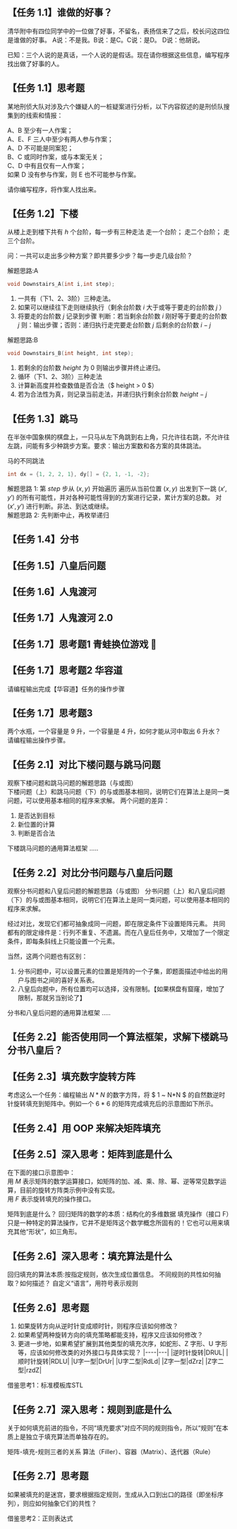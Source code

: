 ## 【任务 1.1】谁做的好事？
清华附中有四位同学中的一位做了好事，不留名，表扬信来了之后，校长问这四位是谁做的好事。
A说：不是我。B说：是C。C说：是D。
D说：他胡说。

已知：三个人说的是真话，一个人说的是假话。现在请你根据这些信息，编写程序找出做了好事的人。

## 【任务 1.1】思考题  
某地刑侦大队对涉及六个嫌疑人的一桩疑案进行分析，以下内容叙述的是刑侦队搜集到的线索和情报：

A、B 至少有一人作案；  
A、E、F 三人中至少有两人参与作案；  
A、D 不可能是同案犯；  
B、C 或同时作案，或与本案无关；  
C、D 中有且仅有一人作案；  
如果 D 没有参与作案，则 E 也不可能参与作案。  

请你编写程序，将作案人找出来。

## 【任务 1.2】下楼
从楼上走到楼下共有 $h$ 个台阶，每一步有三种走法
走一个台阶；
走二个台阶；
走三个台阶。

问：一共可以走出多少种方案？即共要多少步？每一步走几级台阶？

解题思路:A  
```C++
void Downstairs_A(int i,int step);
```
1. 一共有（下1、2、3阶）三种走法。
2. 如果可以继续往下走则继续执行（剩余台阶数 $i$ 大于或等于要走的台阶数 $j$ ）
3. 将要走的台阶数 $j$ 记录到步骤
判断：若当剩余台阶数 $i$ 刚好等于要走的台阶数 $j$
则：输出步骤；否则：递归执行走完要走台阶数 $j$ 后剩余的台阶数 $i-j$

解题思路:B  
```C++
void Downstairs_B(int height, int step);
```
1. 若剩余的台阶数 $height$ 为 $0$ 则输出步骤并终止递归。
2. 循环（下1、2、3阶）三种走法
3. 计算新高度并检查数值是否合法（$ height > 0 $）
4. 若为合法性为真，则记录当前走法，并递归执行剩余台阶数 $height - j$

## 【任务 1.3】跳马
在半张中国象棋的棋盘上，一只马从左下角跳到右上角，只允许往右跳，不允许往左跳，问能有多少种跳步方案。要求：输出方案数和各方案的具体跳法。

马的不同跳法
```C++
int dx = {1, 2, 2, 1}, dy[] = {2, 1, -1, -2};
```
解题思路 1: 第 $step$ 步从 $(x, y)$ 开始遍历
遍历从当前位置 $(x, y)$ 出发到下一跳 $(x', y')$ 的所有可能性，并对各种可能性得到的方案进行记录，累计方案的总数。
对 $(x', y')$ 进行判断。非法、到达或继续。  
解题思路 2: 先判断中止，再枚举递归

## 【任务 1.4】分书

## 【任务 1.5】八皇后问题

## 【任务 1.6】人鬼渡河

## 【任务 1.7】人鬼渡河 2.0

## 【任务 1.7】思考题1 青蛙换位游戏 🐸
## 【任务 1.7】思考题2 华容道
请编程输出完成【华容道】任务的操作步骤
## 【任务 1.7】思考题3
两个水瓶，一个容量是 9 升，一个容量是 4 升，如何才能从河中取出 6 升水？  
请编程输出操作步骤。

## 【任务 2.1】对比下楼问题与跳马问题
观察下楼问题和跳马问题的解题思路（与或图）  
下楼问题（上）和跳马问题（下）的与或图基本相同，说明它们在算法上是同一类问题，可以使用基本相同的程序来求解。
两个问题的差异：  
1. 是否达到目标 
2. 新位置的计算
3. 判断是否合法

下楼跳马问题的通用算法框架
.....
## 【任务 2.2】对比分书问题与八皇后问题
观察分书问题和八皇后问题的解题思路（与或图）
分书问题（上）和八皇后问题（下）的与或图基本相同，说明它们在算法上是同一类问题，可以使用基本相同的程序来求解。


经过对比，发现它们都可抽象成同一问题，即在限定条件下设置矩阵元素。
共同都有的限定缘件是：行列不重复、不遗漏。而在八皇后任务中，又增加了一个限定条件，即每条斜线上只能设置一个元素。

当然，这两个问题也有区别：
1. 分书问题中，可以设置元素的位置是矩阵的一个子集，即题面描述中给出的用户与图书之间的喜好关系表。
2. 八皇后向题中，所有位置均可以选择，没有限制。【如果棋盘有窟窿，增加了限制，那就另当别论了】

分书和八皇后问题的通用算法框架
.....
## 【任务 2.2】能否使用同一个算法框架，求解下楼跳马分书八皇后？

## 【任务 2.3】填充数字旋转方阵
考虑这么一个任务：编程输出 $N*N$ 的数字方阵，将 $ 1 ~ N*N $ 的自然数逆时针旋转填充到矩阵中。例如一个 $6*6$ 的矩阵完成填充后的示意图如下所示。
## 【任务 2.4】用 OOP 来解决矩阵填充

## 【任务 2.5】深入思考：矩阵到底是什么
在下面的接口示意图中：  
用 $M$ 表示矩阵的数学运算接口，如矩阵的加、减、乘、除、幂、逆等常见数学运算，目前的旋转方阵类示例中没有实现。  
用 $F$ 表示旋转填充的操作接口。

矩阵到底是什么？
回归矩阵的数学的本质：结构化的多维数据
填充操作（接口 F）只是一种特定的算法操作，它并不是矩阵这个数学概念所固有的！它也可以用来填充其他“形状”，如三角形。

## 【任务 2.6】深入思考：填充算法是什么
回归填充的算法本质:按指定规则，依次生成位置信息。
不同规则的共性如何抽取？如何描述？
自定义“语言”，用符号表示规则


## 【任务 2.6】思考题
1. 如果旋转方向从逆时针变成顺时针，则程序应该如何修改？
2. 如果希望两种旋转方向的填充策略都能支持，程序又应该如何修改？
3. 更进一步地，如果希望扩展到其他类型的填充次序，如蛇形、Z 字形、U 字形等，应该如何修改类的对外接口与具体实现？
|----|---|
|逆时针旋转|DRUL|
|顺时针旋转|RDLU|
|U字一型|DrUr|
|U字二型|RdLd|
|Z字一型|dZrz|
|Z字二型|rzdZ|

借鉴思考1：标准模板库STL
## 【任务 2.7】深入思考：规则到底是什么
关于如何填充前进的指令，不同“填充要求”对应不同的规则指令，所以“规则”在本质上是独立于填充算法而单独存在的。

矩阵-填充-规则三者的关系
算法（Filler）、容器（Matrix）、迭代器（Rule）

## 【任务 2.7】思考题
如果被填充的是迷宫，要求根据指定规则，生成从入口到出口的路径（即坐标序列），则应如何抽象它们的共性？

借鉴思考2：正则表达式